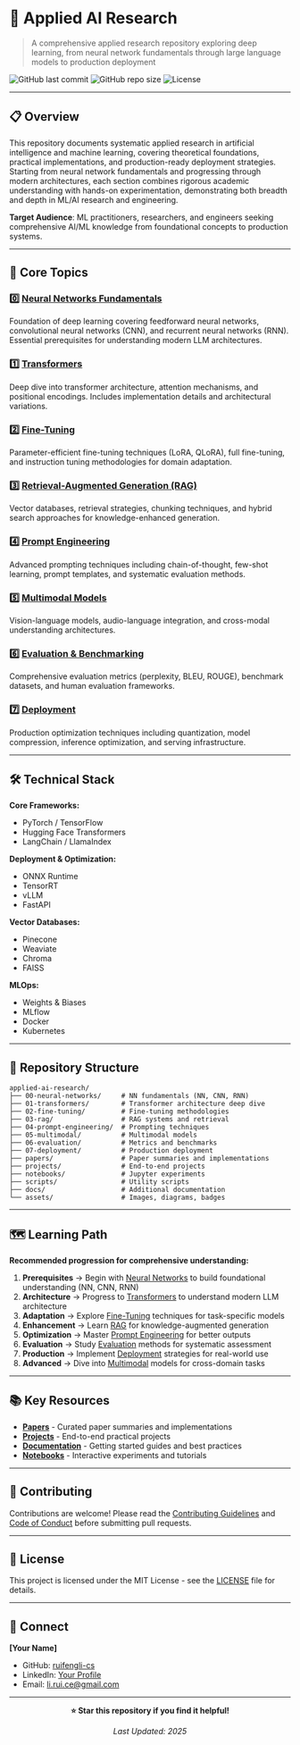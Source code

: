 # 🔬 Applied AI Research

> A comprehensive applied research repository exploring deep learning, from neural network fundamentals through large language models to production deployment

![GitHub last commit](https://img.shields.io/github/last-commit/ruifengli-cs/applied-ai-research)
![GitHub repo size](https://img.shields.io/github/repo-size/ruifengli-cs/applied-ai-research)
![License](https://img.shields.io/badge/license-MIT-blue.svg)

---

## 📋 Overview

This repository documents systematic applied research in artificial intelligence and machine learning, covering theoretical foundations, practical implementations, and production-ready deployment strategies. Starting from neural network fundamentals and progressing through modern architectures, each section combines rigorous academic understanding with hands-on experimentation, demonstrating both breadth and depth in ML/AI research and engineering.

**Target Audience**: ML practitioners, researchers, and engineers seeking comprehensive AI/ML knowledge from foundational concepts to production systems.

---

## 🎯 Core Topics

### 0️⃣ [Neural Networks Fundamentals](./00-neural-networks/)
Foundation of deep learning covering feedforward neural networks, convolutional neural networks (CNN), and recurrent neural networks (RNN). Essential prerequisites for understanding modern LLM architectures.

### 1️⃣ [Transformers](./01-transformers/)
Deep dive into transformer architecture, attention mechanisms, and positional encodings. Includes implementation details and architectural variations.

### 2️⃣ [Fine-Tuning](./02-fine-tuning/)
Parameter-efficient fine-tuning techniques (LoRA, QLoRA), full fine-tuning, and instruction tuning methodologies for domain adaptation.

### 3️⃣ [Retrieval-Augmented Generation (RAG)](./03-rag/)
Vector databases, retrieval strategies, chunking techniques, and hybrid search approaches for knowledge-enhanced generation.

### 4️⃣ [Prompt Engineering](./04-prompt-engineering/)
Advanced prompting techniques including chain-of-thought, few-shot learning, prompt templates, and systematic evaluation methods.

### 5️⃣ [Multimodal Models](./05-multimodal/)
Vision-language models, audio-language integration, and cross-modal understanding architectures.

### 6️⃣ [Evaluation & Benchmarking](./06-evaluation/)
Comprehensive evaluation metrics (perplexity, BLEU, ROUGE), benchmark datasets, and human evaluation frameworks.

### 7️⃣ [Deployment](./07-deployment/)
Production optimization techniques including quantization, model compression, inference optimization, and serving infrastructure.

---

## 🛠️ Technical Stack

**Core Frameworks:**
- PyTorch / TensorFlow
- Hugging Face Transformers
- LangChain / LlamaIndex

**Deployment & Optimization:**
- ONNX Runtime
- TensorRT
- vLLM
- FastAPI

**Vector Databases:**
- Pinecone
- Weaviate
- Chroma
- FAISS

**MLOps:**
- Weights & Biases
- MLflow
- Docker
- Kubernetes

---

## 📂 Repository Structure

```
applied-ai-research/
├── 00-neural-networks/     # NN fundamentals (NN, CNN, RNN)
├── 01-transformers/        # Transformer architecture deep dive
├── 02-fine-tuning/         # Fine-tuning methodologies
├── 03-rag/                 # RAG systems and retrieval
├── 04-prompt-engineering/  # Prompting techniques
├── 05-multimodal/          # Multimodal models
├── 06-evaluation/          # Metrics and benchmarks
├── 07-deployment/          # Production deployment
├── papers/                 # Paper summaries and implementations
├── projects/               # End-to-end projects
├── notebooks/              # Jupyter experiments
├── scripts/                # Utility scripts
├── docs/                   # Additional documentation
└── assets/                 # Images, diagrams, badges
```

---

## 🗺️ Learning Path

**Recommended progression for comprehensive understanding:**

1. **Prerequisites** → Begin with [Neural Networks](./00-neural-networks/) to build foundational understanding (NN, CNN, RNN)
2. **Architecture** → Progress to [Transformers](./01-transformers/) to understand modern LLM architecture
3. **Adaptation** → Explore [Fine-Tuning](./02-fine-tuning/) techniques for task-specific models
4. **Enhancement** → Learn [RAG](./03-rag/) for knowledge-augmented generation
5. **Optimization** → Master [Prompt Engineering](./04-prompt-engineering/) for better outputs
6. **Evaluation** → Study [Evaluation](./06-evaluation/) methods for systematic assessment
7. **Production** → Implement [Deployment](./07-deployment/) strategies for real-world use
8. **Advanced** → Dive into [Multimodal](./05-multimodal/) models for cross-domain tasks

---

## 📚 Key Resources

- **[Papers](./papers/)** - Curated paper summaries and implementations
- **[Projects](./projects/)** - End-to-end practical projects
- **[Documentation](./docs/)** - Getting started guides and best practices
- **[Notebooks](./notebooks/)** - Interactive experiments and tutorials

---

## 🤝 Contributing

Contributions are welcome! Please read the [Contributing Guidelines](./CONTRIBUTING.md) and [Code of Conduct](./CODE_OF_CONDUCT.md) before submitting pull requests.

---

## 📝 License

This project is licensed under the MIT License - see the [LICENSE](./LICENSE) file for details.

---

## 🔗 Connect

**[Your Name]**
- GitHub: [ruifengli-cs](https://github.com/ruifengli-cs)
- LinkedIn: [Your Profile](https://linkedin.com/in/ruifengli)
- Email: li.rui.ce@gmail.com

---

<div align="center">

**⭐ Star this repository if you find it helpful!**

*Last Updated: 2025*

</div>